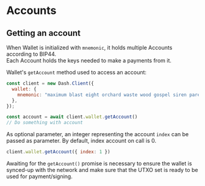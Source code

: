 # Accounts

## Getting an account

When Wallet is initialized with `mnemonic`, it holds multiple Accounts according to BIP44.  
Each Account holds the keys needed to make a payments from it.

Wallet's `getAccount` method used to access an account:

```js
const client = new Dash.Client({
  wallet: {
    mnemonic: "maximum blast eight orchard waste wood gospel siren parent deer athlete impact",
  },
});

const account = await client.wallet.getAccount()
// Do something with account
```

As optional parameter, an integer representing the account `index` can be passed as parameter. By default, index account on call is 0.

```js
client.wallet.getAccount({ index: 1 })
```

Awaiting for the `getAccount()` promise is necessary to ensure the wallet is synced-up with the network and make sure that the UTXO set is ready to be used for payment/signing.
